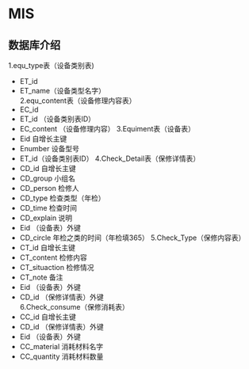 # MIS

数据库介绍
------- 
1.equ_type表（设备类别表)
* ET_id
* ET_name（设备类型名字）<br/>
2.equ_content表（设备修理内容表）
* EC_id
* ET_id  （设备类别表ID）
* EC_content （设备修理内容）
3.Equiment表（设备表）
* Eid  自增长主键
* Enumber 设备型号
* ET_id（设备类别表ID）
4.Check_Detail表（保修详情表）
* CD_id  自增长主键
* CD_group 小组名
* CD_person 检修人
* CD_type  检查类型（年检）
* CD_time  检查时间
* CD_explain 说明
* Eid			（设备表）外键
* CD_circle		年检之类的时间（年检填365）
5.Check_Type（保修内容表）
* CT_id   		自增长主键
* CT_content	检修内容
* CT_situaction  检修情况
* CT_note  备注
* Eid		（设备表）外键
* CD_id		 （保修详情表）外键	
6.Check_consume（保修消耗表）
* CC_id  		自增长主键
* CD_id			（保修详情表）外键
* Eid			（设备表）外键
* CC_material	 消耗材料名字
* CC_quantity	 消耗材料数量

